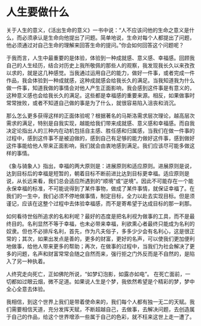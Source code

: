 # 人生要做什么


关于人生的意义，《活出生命的意义》一书中说：“人不应该问他的生命之意义是什么，而必须承认是生命向他提出了问题。简单地说，生命对每个人都提出了问题，他必须通过对自己生命的理解来回答生命的提问。”你会如何回答这个问题呢？

于我而言，人生中最重要的是体验，体验到一种成就感、意义感、幸福感。回顾我自己的人生经历，结合对历史上我所敬佩的那些人的观察，我发现我长久以来孜孜以求的，就是这几种感觉。当我通过运用自己的能力，做好一件事，或者完成一件作品，我会体验到一种成就感，这种成就感会给我长久的满足。当我知道我为什么做一件事，知道我做的事情会对他人产生正面影响，我会感到这件事是有意义的，这种意义感也会给我长久的满足。这些都是幸福感的重要来源。相反，如果做事时常常挫败，或者不知道自己做的事是为了什么，就很容易陷入沮丧和消沉。

那么怎么更多获得这样的正面体验呢？根据著名的马斯洛需求层次理论，越高层次需求的满足，特别是自我实现，越能给我们带来成就感、意义感和幸福感。而自我决定论指出人的三种内在动机包括自主感、胜任感和归属感，当我们在做一件事的过程中，感到这件事不是被迫做的，感到自己有足够的能力做好这件事，感到做好这件事能给他人带来正面影响，我们就会由衷地感到满足。我们应该尽可能多做这样的事情。

《象与骑象人》指出，幸福的两大原则是：进展原则和适应原则。进展原则是说，达到目标后的幸福是短暂的，朝着目标不断前进比达到目标更幸福。适应原则是说，从长远来看，我们总会适应所遇到的“顺境”或“逆境”。因此不可能存在一个能永保幸福的标准，不可能说得到了某件事物，做成了某件事情，就保证幸福了。在我们的一生中，我们必须不停地做事情，制定目标，全力以赴去实现目标。但是须谨记，应该在这整个过程中去体验幸福感，而不是寄希望于达成目标的那一刹那。

如何看待世俗所追求的名和利呢？最好的态度是把名利视为做事的工具，而不是最终目的。名利显然不等于幸福，也未必带来幸福，利欲熏心者最终只能成为名利的奴隶。但也不必排斥名利，首先，作为凡夫俗子，多多少少会有名利心，这是很正常的；其次，如果出发点是善的，更多的财富，更好的名声，可以使我们更加便利地做事，给他人带来更多的帮助；再次，在做事的过程中，当我们为社会解决了更多的问题，名声和财富常常会随之自然而来，强行拒之门外反而是不自然的，是陷入了另一种执着。

人终究走向死亡，正如佛陀所说，“如梦幻泡影，如露亦如电”。 在死亡面前，一切都如过眼云烟，微不足道。如果说人生是个梦，我依然希望是个精彩的梦，梦中全心全意去体验。

我相信，到这个世界上我们是带着使命来的，我们每个人都有独一无二的天赋。我们需要相信天道，充分发挥天赋，不断超越自己，去做事，去解决问题，去创造属于自己的作品，给这个世界增添一些属于自己的色彩，就不枉来这世上走一遭了。


